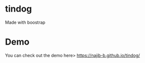 # tindog
Made with boostrap 
# Demo
You can check out the demo here> https://najib-b.github.io/tindog/
